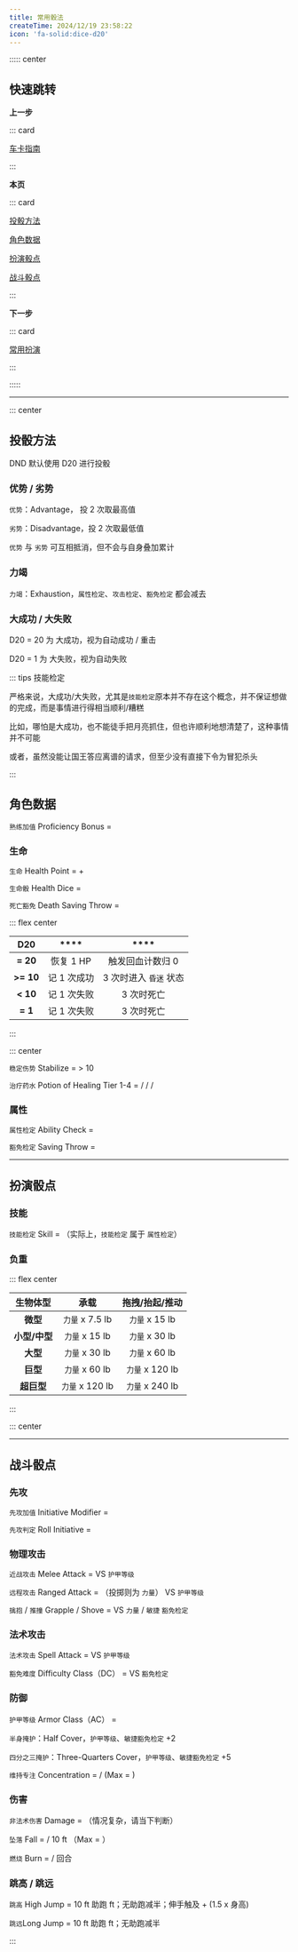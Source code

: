 ```yaml
---
title: 常用骰法
createTime: 2024/12/19 23:58:22
icon: 'fa-solid:dice-d20'
---
```


::::: center

## **快速跳转**

**上一步**

::: card

[车卡指南](./character_creation)

:::

**本页**

::: card

[投骰方法](#投骰方法)

[角色数据](#角色数据)

[扮演骰点](#扮演骰点)

[战斗骰点](#战斗骰点)

:::

**下一步**

::: card

[常用扮演](./roleplay)

:::

:::::

---

::: center

## **投骰方法**

DND 默认使用 D20 进行投骰

### **优势 / 劣势**

`优势`：Advantage， 投 2 次取最高值

`劣势`：Disadvantage，投 2 次取最低值

`优势` 与 `劣势` 可互相抵消，但不会与自身叠加累计

### **力竭**

`力竭`：Exhaustion，`属性检定`、`攻击检定`、`豁免检定` 都会减去 <Badge type="warning" text="力竭层数 * 2" />

### **大成功 / 大失败**

D20 = 20 为 大成功，视为自动成功 / 重击

D20 = 1 为 大失败，视为自动失败

::: tips 技能检定

严格来说，大成功/大失败，尤其是`技能检定`原本并不存在这个概念，并不保证想做的完成，而是事情进行得相当顺利/糟糕

比如，哪怕是大成功，也不能徒手把月亮抓住，但也许顺利地想清楚了，这种事情并不可能

或者，虽然没能让国王答应离谱的请求，但至少没有直接下令为冒犯杀头

:::

## **角色数据**

`熟练加值` Proficiency Bonus = <Badge type="warning" text="角色等级 / 4 + 1" />

### **生命**

`生命` Health Point = <Badge type="warning" text="角色等级 * 体质调整值" /> + <Badge type="danger" text="职业生命骰 * 职业等级" />

`生命骰` Health Dice = <Badge type="danger" text="(职业生命骰 + 体质调整值) * 消耗个数" />

`死亡豁免` Death Saving Throw = <Badge type="danger" text="D20" />

::: flex center

| **D20**   | ****    | ****           |
|:---------:|:-------:|:--------------:|
| **= 20**  | 恢复 1 HP | 触发回血计数归 0      |
| **>= 10** | 记 1 次成功 | 3 次时进入 `昏迷` 状态 |
| **< 10**  | 记 1 次失败 | 3 次时死亡         |
| **= 1**   | 记 1 次失败 | 3 次时死亡         |

:::

::: center

`稳定伤势` Stabilize = <Badge type="danger" text="感知检定（医药）" /> > 10

`治疗药水` Potion of Healing Tier 1-4 = <Badge type="danger" text="2d4 + 2" /> / <Badge type="danger" text="4d4 +4" /> / <Badge type="danger" text="8d4 + 8" /> / <Badge type="danger" text="10d4 + 20" />


### **属性**

`属性检定` Ability Check = <Badge type="danger" text="D20 + （熟练加值） + 属性调整值" />

`豁免检定` Saving Throw = <Badge type="danger" text="D20 + （熟练加值） + 属性调整值" />

---

## **扮演骰点**

### **技能**

`技能检定` Skill = <Badge type="danger" text="D20 + （熟练加值） + 属性调整值" />（实际上，`技能检定` 属于 `属性检定`）

### **负重**

::: flex center

| **生物体型**  | **承载**  | **拖拽/抬起/推动** |
|:---------:|:-------:|:-------------:|
| **微型**    | `力量` x 7.5 lb | `力量` x 15 lb        |
| **小型/中型** | `力量` x 15 lb  | `力量` x 30 lb        |
| **大型**    | `力量` x 30 lb  | `力量` x 60 lb        |
| **巨型**    | `力量` x 60 lb  | `力量` x 120 lb       |
| **超巨型**   | `力量` x 120 lb | `力量` x 240 lb       |

:::

::: center

---

## **战斗骰点**

### **先攻**

`先攻加值` Initiative Modifier = <Badge type="warning" text="敏捷调整值" />

`先攻判定` Roll Initiative = <Badge type="danger" text="D20 + 先攻加值" />

### **物理攻击**

`近战攻击` Melee Attack = <Badge type="danger" text="D20 + （熟练加值) + （力量）调整值" /> VS `护甲等级`

`远程攻击` Ranged Attack = <Badge type="danger" text="D20 + （熟练加值) + （敏捷）调整值" />（投掷则为 `力量`） VS `护甲等级`

`擒抱` / `推撞` Grapple / Shove = <Badge type="warning" text="8 + 熟练加值 + 力量调整值" /> VS `力量` / `敏捷` `豁免检定`

### **法术攻击**

`法术攻击` Spell Attack = <Badge type="danger" text="D20 + 熟练加值 + 施法属性调整值" /> VS `护甲等级`

`豁免难度` Difficulty Class（DC） = <Badge type="warning" text="8 + 熟练加值 + 施法属性调整值" /> VS `豁免检定`

### **防御**

`护甲等级` Armor Class（AC） = <Badge type="warning" text="10 + 防具加值 + 敏捷调整值" />

`半身掩护`：Half Cover，`护甲等级`、`敏捷豁免检定` +2

`四分之三掩护`：Three-Quarters Cover，`护甲等级`、`敏捷豁免检定` +5

`维持专注` Concentration = <Badge type="warning" text="10" /> / <Badge type="warning" text="伤害 / 2" /> (Max = <Badge type="warning" text="30" />)

### **伤害**

`非法术伤害` Damage = <Badge type="danger" text="伤害骰 + （属性调整值）" />（情况复杂，请当下判断）

`坠落` Fall = <Badge type="danger" text="1d6" /> / 10 ft （Max = <Badge type="danger" text="20d6" /> ）

`燃烧` Burn = <Badge type="danger" text="1d4" /> / 回合

### **跳高 / 跳远**

`跳高` High Jump = 10 ft 助跑 <Badge type="warning" text="3 + 力量属性值" /> ft；无助跑减半；伸手触及 + (1.5 x 身高)

`跳远`Long Jump = 10 ft 助跑 <Badge type="warning" text="力量属性值" /> ft；无助跑减半

:::